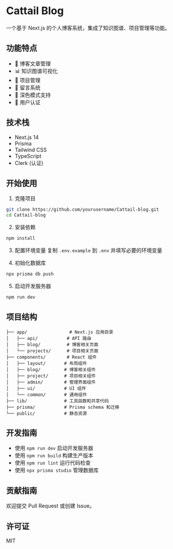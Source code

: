# Cattail Blog

一个基于 Next.js 的个人博客系统，集成了知识图谱、项目管理等功能。

## 功能特点

- 📝 博客文章管理
- 📊 知识图谱可视化
- 🎯 项目管理
- 💬 留言系统
- 🌙 深色模式支持
- 🔐 用户认证

## 技术栈

- Next.js 14
- Prisma
- Tailwind CSS
- TypeScript
- Clerk (认证)

## 开始使用

1. 克隆项目
```bash
git clone https://github.com/yourusername/Cattail-blog.git
cd Cattail-blog
```

2. 安装依赖
```bash
npm install
```

3. 配置环境变量
复制 `.env.example` 到 `.env` 并填写必要的环境变量

4. 初始化数据库
```bash
npx prisma db push
```

5. 启动开发服务器
```bash
npm run dev
```

## 项目结构

```
├── app/                # Next.js 应用目录
│   ├── api/           # API 路由
│   ├── blog/          # 博客相关页面
│   └── projects/      # 项目相关页面
├── components/        # React 组件
│   ├── layout/       # 布局组件
│   ├── blog/         # 博客相关组件
│   ├── project/      # 项目相关组件
│   ├── admin/        # 管理界面组件
│   ├── ui/           # UI 组件
│   └── common/       # 通用组件
├── lib/              # 工具函数和共享代码
├── prisma/           # Prisma schema 和迁移
└── public/           # 静态资源
```

## 开发指南

- 使用 `npm run dev` 启动开发服务器
- 使用 `npm run build` 构建生产版本
- 使用 `npm run lint` 运行代码检查
- 使用 `npx prisma studio` 管理数据库

## 贡献指南

欢迎提交 Pull Request 或创建 Issue。

## 许可证

MIT